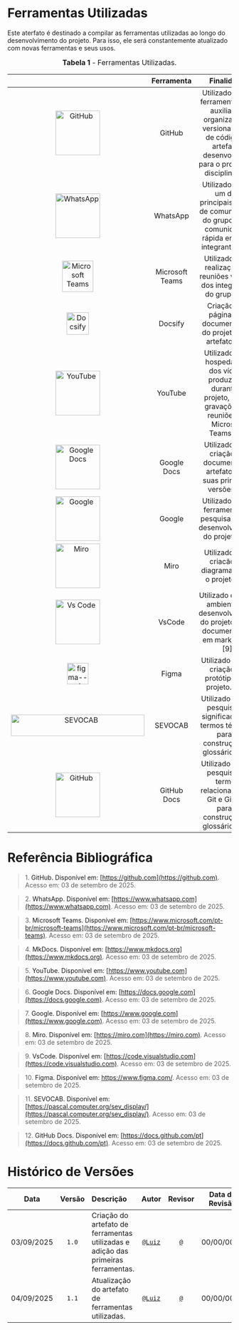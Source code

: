 # Ferramentas Utilizadas

Este aterfato é destinado a compilar as ferramentas utilizadas ao longo do desenvolvimento do projeto. Para isso, ele será constantemente atualizado com novas ferramentas e seus usos.

<font size="3"><p style="text-align: center"><b>Tabela 1</b> - Ferramentas Utilizadas.</p></font>

|                                                                  |**Ferramenta**|**Finalidade**               |
|:------------------------------------------------------------------:|:----------:|:-----------------------:|
|<img class="card-img img-fluid rounded" src="https://img.icons8.com/?size=100&id=106562&format=png&color=000000" title="GitHub" width=100>|GitHub| Utilizado como ferramenta para auxiliar na organização e versionamento de códigos e artefatos desenvolvidos para o projeto da disciplina. <a id="anchor_1" onclick="document.getElementById('REF1').scrollIntoView()" style="cursor:pointer;">[1]</a>|
|<img class="card-img img-fluid rounded" src="https://img.icons8.com/?size=100&id=16713&format=png&color=000000" title="WhatsApp" width=100>|WhatsApp| Utilizado como um dos principais meios de comunicação do grupo, para comunicação rápida entre os integrantes. <a id="anchor_2" onclick="document.getElementById('REF2').scrollIntoView()" style="cursor:pointer;">[2]</a>|
|<img class="card-img img-fluid rounded" src="https://img.icons8.com/?size=100&id=zQ92KI7XjZgR&format=png&color=000000" title="Microsoft Teams" width=70>|Microsoft Teams|  Utilizado para realização de reuniões virtuais dos integrantes do grupo. <a id="anchor_3" onclick="document.getElementById('REF3').scrollIntoView()" style="cursor:pointer;">[3]</a>|
|<img width="50" height="50" src="https://docsify.js.org/_media/icon.svg" alt="Docsify"/>|Docsify|Criação das páginas de documentação do projeto e de artefatos.<a id="anchor_4" onclick="document.getElementById('REF4').scrollIntoView()" style="cursor:pointer;">[4]</a>|
|<img class="card-img img-fluid rounded" src="https://img.icons8.com/?size=100&id=19318&format=png&color=000000" title="YouTube" width=100>|YouTube| Utilizado para hospedagem dos vídeos produzidos durante o projeto, como gravações de reuniões no Microsoft Teams. <a id="anchor_5" onclick="document.getElementById('REF5').scrollIntoView()" style="cursor:pointer;">[5]</a>|
|<img class="card-img img-fluid rounded" src="https://img.icons8.com/?size=100&id=30464&format=png&color=000000" title="Google Docs" width=100>|Google Docs| Utilizado para criação de documentos e artefatos em suas primeiras versões.<a id="anchor_6" onclick="document.getElementById('REF6').scrollIntoView()" style="cursor:pointer;">[6]</a>|
|<img class="card-img img-fluid rounded" src="https://img.icons8.com/?size=100&id=17949&format=png&color=000000" title="Google" width=100>|  Google | Utilizado como ferramenta de pesquisa para o desenvolvimento do projeto. <a id="anchor_7" onclick="document.getElementById('REF7').scrollIntoView()" style="cursor:pointer;">[7]</a> |
|<img class="card-img img-fluid rounded" src="https://img.icons8.com/?size=100&id=MU45yL8cD9cF&format=png&color=000000" title="Miro" width=100>|  Miro | Utilizado para criacão de diagramas para o projeto. <a id="anchor_8" onclick="document.getElementById('REF8').scrollIntoView()" style="cursor:pointer;">[8]</a>|
|<img class="card-img img-fluid rounded" src="https://img.icons8.com/?size=100&id=9OGIyU8hrxW5&format=png&color=000000" title="Vs Code" width=100>| VsCode| Utilizado como o ambiente de desenvolvimento do projeto e sua documentação em markdown.<a id="anchor_9" onclick="document.getElementById('REF9').scrollIntoView()" style="cursor:pointer;">[9]</a>|
|<img width="48" height="48" src="https://img.icons8.com/color/48/figma--v1.png" alt="figma--v1"/>| Figma | Utilizado para a criação de protótipos do projeto. <a id="anchor_10" onclick="document.getElementById('REF10').scrollIntoView()" style="cursor:pointer;">[10]</a>|
| <img width="300" height="48" src="https://pascal.computer.org/sev_display/images/mm_logo.gif" alt="SEVOCAB"/> | SEVOCAB | Utilizado para a pesquisa de significados de termos técnicos para a construção do glossário. <a id="anchor_11" onclick="document.getElementById('REF11').scrollIntoView()" style="cursor:pointer;">[11]</a>|
| <img class="card-img img-fluid rounded" src="https://img.icons8.com/?size=100&id=106562&format=png&color=000000" title="GitHub" width=100> | GitHub Docs | Utilizado para a pesquisa de termos relacionados ao Git e GitHub para a construção do glossário. <a id="anchor_12" onclick="document.getElementById('REF12').scrollIntoView()" style="cursor:pointer;">[12]</a>|

# Referência Bibliográfica

> <span id="REF1">1.</span> <a onclick="document.getElementById('anchor_1').scrollIntoView()" style="cursor:pointer;"> GitHub. Disponível em: [https://github.com](https://github.com). Acesso em: 03 de setembro de 2025. 

> <span id="REF2">2.</span> <a onclick="document.getElementById('anchor_2').scrollIntoView()" style="cursor:pointer;"> WhatsApp. Disponível em: [https://www.whatsapp.com](https://www.whatsapp.com). Acesso em: 03 de setembro de 2025.   

> <span id="REF3">3.</span> <a onclick="document.getElementById('anchor_3').scrollIntoView()" style="cursor:pointer;"> Microsoft Teams. Disponível em: [https://www.microsoft.com/pt-br/microsoft-teams](https://www.microsoft.com/pt-br/microsoft-teams). Acesso em: 03 de setembro de 2025. 

> <span id="REF4">4.</span> <a onclick="document.getElementById('anchor_4').scrollIntoView()" style="cursor:pointer;"> MkDocs. Disponível em: [https://www.mkdocs.org](https://www.mkdocs.org). Acesso em: 03 de setembro de 2025.  

> <span id="REF5">5.</span> <a onclick="document.getElementById('anchor_5').scrollIntoView()" style="cursor:pointer;"> YouTube. Disponível em: [https://www.youtube.com](https://www.youtube.com). Acesso em: 03 de setembro de 2025.  

> <span id="REF6">6.</span> <a onclick="document.getElementById('anchor_6').scrollIntoView()" style="cursor:pointer;"> Google Docs. Disponível em: [https://docs.google.com](https://docs.google.com). Acesso em: 03 de setembro de 2025.   

> <span id="REF7">7.</span> <a onclick="document.getElementById('anchor_7').scrollIntoView()" style="cursor:pointer;"> Google. Disponível em: [https://www.google.com](https://www.google.com). Acesso em: 03 de setembro de 2025.   

> <span id="REF8">8.</span> <a onclick="document.getElementById('anchor_8').scrollIntoView()" style="cursor:pointer;"> Miro. Disponível em: [https://miro.com](https://miro.com). Acesso em: 03 de setembro de 2025. 

> <span id="REF9">9.</span> <a onclick="document.getElementById('anchor_9').scrollIntoView()" style="cursor:pointer;"> VsCode. Disponível em: [https://code.visualstudio.com](https://code.visualstudio.com). Acesso em: 03 de setembro de 2025.    

> <span id="REF10">10.</span> <a onclick="document.getElementById('anchor_10').scrollIntoView()" style="cursor:pointer;"> Figma. Disponível em: https://www.figma.com/. Acesso em: 03 de setembro de 2025. 

> <span id="REF11">11.</span> <a onclick="document.getElementById('anchor_11').scrollIntoView()" style="cursor:pointer;"> SEVOCAB. Disponível em: [https://pascal.computer.org/sev_display/](https://pascal.computer.org/sev_display/). Acesso em: 03 de setembro de 2025. 

> <span id="REF12">12.</span> <a onclick="document.getElementById('anchor_12').scrollIntoView()" style="cursor:pointer;"> GitHub Docs. Disponível em: [https://docs.github.com/pt](https://docs.github.com/pt). Acesso em: 03 de setembro de 2025. 

# Histórico de Versões

| **Data**       | **Versão** | **Descrição**                         | **Autor**                                      | **Revisor**                                      | **Data da Revisão** |
| :--------: | :----: | :-------------------------------- | :----------------------------------------: | :----------------------------------------: | :-------------: |
| 03/09/2025 |  `1.0`   | Criação do artefato de ferramentas utilizadas e adição das primeiras ferramentas. | [`@Luiz`](https://github.com/luizfaria1989) | [`@`](https://github.com/) |   00/00/0000    |
| 04/09/2025 |  `1.1`   | Atualização do artefato de ferramentas utilizadas. | [`@Luiz`](https://github.com/luizfaria1989) | [`@`](https://github.com/) |   00/00/0000    |

